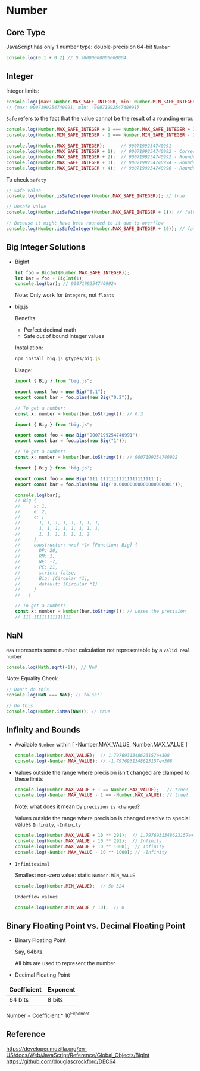 # Number

## Core Type

JavaScript has only 1 number type: double-precision 64-bit `Number`

```JavaScript
console.log(0.1 + 0.2) // 0.30000000000000004
```

## Integer

Integer limits:

```JavaScript
console.log({max: Number.MAX_SAFE_INTEGER, min: Number.MIN_SAFE_INTEGER});
// {max: 9007199254740991, min: -9007199254740991}
```

`Safe` refers to the fact that the value cannot be the result of a rounding error.

```JavaScript
console.log(Number.MAX_SAFE_INTEGER + 1 === Number.MAX_SAFE_INTEGER + 2); // true!
console.log(Number.MIN_SAFE_INTEGER - 1 === Number.MIN_SAFE_INTEGER - 2); // true!

console.log(Number.MAX_SAFE_INTEGER);      // 9007199254740991
console.log(Number.MAX_SAFE_INTEGER + 1);  // 9007199254740992 - Correct
console.log(Number.MAX_SAFE_INTEGER + 2);  // 9007199254740992 - Rounded!
console.log(Number.MAX_SAFE_INTEGER + 3);  // 9007199254740994 - Rounded - correct by luck
console.log(Number.MAX_SAFE_INTEGER + 4);  // 9007199254740996 - Rounded!
```

To check `safety`

```JavaScript
// Safe value
console.log(Number.isSafeInteger(Number.MAX_SAFE_INTEGER)); // true

// Unsafe value
console.log(Number.isSafeInteger(Number.MAX_SAFE_INTEGER + 1)); // false

// Because it might have been rounded to it due to overflow
console.log(Number.isSafeInteger(Number.MAX_SAFE_INTEGER + 10)); // false
```

## Big Integer Solutions

* BigInt

  ```js
  let foo = BigInt(Number.MAX_SAFE_INTEGER));
  let bar = foo + BigInt(1);
  console.log(bar); // 9007199254740992n
  ```

  Note: Only work for `Integers`, not `floats`

* big.js

  Benefits:

  * Perfect decimal math
  * Safe out of bound integer values

  Installation:

  ```JavaScript
  npm install big.js @types/big.js
  ```

  Usage:

  ```js
  import { Big } from "big.js";
  
  export const foo = new Big("0.1");
  export const bar = foo.plus(new Big("0.2"));
  
  // To get a number:
  const x: number = Number(bar.toString()); // 0.3
  ```

  ```js
  import { Big } from "big.js";
  
  export const foo = new Big("9007199254740991");
  export const bar = foo.plus(new Big("1"));
  
  // To get a number:
  const x: number = Number(bar.toString()); // 9007199254740992
  ```

  

  ```JavaScript
  import { Big } from 'big.js';
  
  export const foo = new Big('111.11111111111111111111');
  export const bar = foo.plus(new Big('0.00000000000000000001'));
  
  console.log(bar);
  // Big {
  //     s: 1,
  //     e: 2,
  //     c: [
  //       1, 1, 1, 1, 1, 1, 1, 1,
  //       1, 1, 1, 1, 1, 1, 1, 1,
  //       1, 1, 1, 1, 1, 1, 2
  //     ],
  //     constructor: <ref *1> [Function: Big] {
  //       DP: 20,
  //       RM: 1,
  //       NE: -7,
  //       PE: 21,
  //       strict: false,
  //       Big: [Circular *1],
  //       default: [Circular *1]
  //     }
  //   }
  
  // To get a number:
  const x: number = Number(bar.toString()); // Loses the precision
  // 111.11111111111111
  ```

## NaN

`NaN` represents some number calculation not representable by a `valid real number`.

```JavaScript
console.log(Math.sqrt(-1)); // NaN
```

Note: Equality Check

```JavaScript
// Don't do this
console.log(NaN === NaN); // false!!

// Do this
console.log(Number.isNaN(NaN)); // true
```

## Infinity and Bounds

* Available `Number` within [ -Number.MAX_VALUE, Number.MAX_VALUE ] 

  ```JavaScript
  console.log(Number.MAX_VALUE);  // 1.7976931348623157e+308
  console.log(-Number.MAX_VALUE); // -1.7976931348623157e+308
  ```

* Values outside the range where precision isn't changed are clamped to these limits

  ```JavaScript
  console.log(Number.MAX_VALUE + 1 == Number.MAX_VALUE);   // true!
  console.log(-Number.MAX_VALUE - 1 == -Number.MAX_VALUE); // true!
  ```

  Note: what does it mean by `precision is changed`?

  Values outside the range where precision is changed resolve to special values `Infinity`, `-Infinity`

  ```JavaScript
  console.log(Number.MAX_VALUE + 10 ** 291);  // 1.7976931348623157e+308
  console.log(Number.MAX_VALUE - 10 ** 292);  // Infinity
  console.log(Number.MAX_VALUE + 10 ** 1000);  // Infinity
  console.log(-Number.MAX_VALUE - 10 ** 1000); // -Infinity
  ```

* `Infinitesimal`

  Smallest non-zero value: static `Number.MIN_VALUE`

  ```JavaScript
  console.log(Number.MIN_VALUE);  // 5e-324
  ```

  `Underflow values`

  ```js
  console.log(Number.MIN_VALUE / 10);  // 0
  ```

  

## Binary Floating Point vs. Decimal Floating Point

* Binary Floating Point

  Say, 64bits.

  All bits are used to represent the number

* Decimal Floating Point

| Coefficient | Exponent |
| ----------- | -------- |
| 64 bits     | 8 bits   |

Number = Coefficient * 10<sup>Exponent</sup>

## Reference 

https://developer.mozilla.org/en-US/docs/Web/JavaScript/Reference/Global_Objects/BigInt
https://github.com/douglascrockford/DEC64

